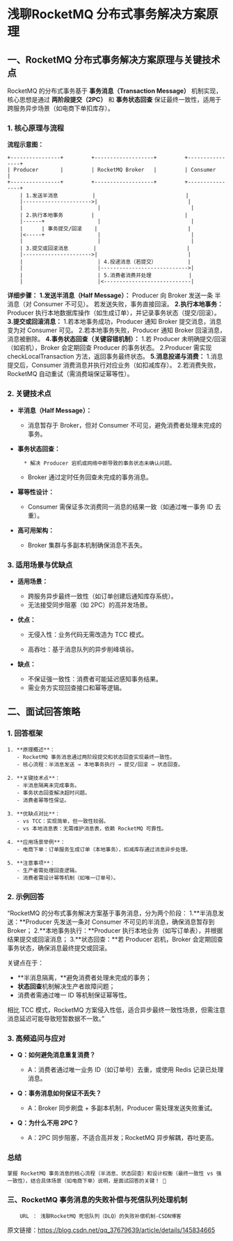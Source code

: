 # 浅聊RocketMQ 分布式事务解决方案原理
## 一、RocketMQ 分布式事务解决方案原理与关键技术点
RocketMQ 的分布式事务基于 **事务消息（Transaction Message）** 机制实现，核心思想是通过 **两阶段提交（2PC）** 和 **事务状态回查** 保证最终一致性，适用于跨服务异步场景（如电商下单扣库存）。

### 1. 核心原理与流程
   **流程示意图：**
   ```
+----------------+         +-------------------+         +----------------+
| Producer       |         | RocketMQ Broker   |         | Consumer       |
+----------------+         +-------------------+         +----------------+
       | 1.发送半消息           |                             |
       |---------------------->|                             |
       |                        |                             |
       | 2.执行本地事务         |                             |
       |------+                 |                             |
       |      | 事务提交/回滚    |                             |
       |<-----+                 |                             |
       |                        |                             |
       | 3.提交或回滚消息        |                             |
       |---------------------->|                             |
       |                        | 4.投递消息（若提交）          |
       |                        |---------------------------->|
       |                        | 5.消费者消费并处理            |
       |                        |<----------------------------|
   ```
**详细步骤：**
**1.发送半消息（Half Message）：**
Producer 向 Broker 发送一条 半消息（对 Consumer 不可见）。
若发送失败，事务直接回滚。
**2.执行本地事务：**
Producer 执行本地数据库操作（如生成订单），并记录事务状态（提交/回滚）。
**3.提交或回滚消息：**
	1.若本地事务成功，Producer 通知 Broker 提交消息，消息变为对 Consumer 可见。
	2.若本地事务失败，Producer 通知 Broker 回滚消息，消息被删除。
**4.事务状态回查（关键容错机制）：**
	1.若 Producer 未明确提交/回滚（如宕机），Broker 会定期回查 Producer 的事务状态。
	2.Producer 需实现 checkLocalTransaction 方法，返回事务最终状态。
**5.消息投递与消费：**
	1.消息提交后，Consumer 消费消息并执行对应业务（如扣减库存）。
	2.若消费失败，RocketMQ 自动重试（需消费端保证幂等性）。


### 2. 关键技术点
* **半消息（Half Message）：**
	* 消息暂存于 Broker，但对 Consumer 不可见，避免消费者处理未完成的事务。

* **事务状态回查：**

  		* 解决 Producer 宕机或网络中断导致的事务状态未确认问题。

    * Broker 通过定时任务回查未完成的事务消息。

* **幂等性设计：**

	* Consumer 需保证多次消费同一消息的结果一致（如通过唯一事务 ID 去重）。

* **高可用架构：**
	
	* Broker 集群与多副本机制确保消息不丢失。

### 3. 适用场景与优缺点
* **适用场景：**
	* 跨服务异步最终一致性（如订单创建后通知库存系统）。
	* 无法接受同步阻塞（如 2PC）的高并发场景。
	
* **优点：**

  * 无侵入性：业务代码无需改造为 TCC 模式。

  * 高吞吐：基于消息队列的异步削峰填谷。

* **缺点：**
	* 不保证强一致性：消费者可能延迟感知事务结果。
	* 需业务方实现回查接口和幂等逻辑。

## 二、面试回答策略
### 1. 回答框架
```
1. **原理概述**：  
   - RocketMQ 事务消息通过两阶段提交和状态回查实现最终一致性。  
   - 核心流程：半消息发送 → 本地事务执行 → 提交/回滚 → 状态回查。  
 
2. **关键技术点**：  
   - 半消息隔离未完成事务。  
   - 事务状态回查解决超时问题。  
   - 消费者幂等性保证。  
 
3. **优缺点对比**：  
   - vs TCC：实现简单，但一致性较弱。  
   - vs 本地消息表：无需维护消息表，依赖 RocketMQ 可靠性。  
 
4. **应用场景举例**：  
   - 电商下单：订单服务生成订单（本地事务），扣减库存通过消息异步处理。  
 
5. **注意事项**：  
   - 生产者需处理回查逻辑。  
   - 消费者需设计幂等机制（如唯一订单号）。  
```

### 2. 示例回答
“RocketMQ 的分布式事务解决方案基于事务消息，分为两个阶段：
1.**半消息发送：**Producer 先发送一条对 Consumer 不可见的半消息，确保消息暂存到 Broker；
2.**本地事务执行：**Producer 执行本地业务（如写订单表），并根据结果提交或回滚消息；
3.**状态回查：**若 Producer 宕机，Broker 会定期回查事务状态，确保消息最终提交或回滚。

关键点在于：

* **半消息隔离，**避免消费者处理未完成的事务；
* **状态回查**机制解决生产者故障问题；
* 消费者需通过唯一 ID 等机制保证幂等性。

相比 TCC 模式，RocketMQ 方案侵入性低，适合异步最终一致性场景，但需注意消息延迟可能导致短暂数据不一致。”

### 3. 高频追问与应对
* **Q：如何避免消息重复消费？**
    * A：消费者通过唯一业务 ID（如订单号）去重，或使用 Redis 记录已处理消息。
* **Q：事务消息如何保证不丢失？**
	* A：Broker 同步刷盘 + 多副本机制，Producer 需处理发送失败重试。
	
* **Q：为什么不用 2PC？**
  * A：2PC 同步阻塞，不适合高并发；RocketMQ 异步解耦，吞吐更高。



###  总结
    掌握 RocketMQ 事务消息的核心流程（半消息、状态回查）和设计权衡（最终一致性 vs 强一致性），结合具体场景（如电商下单）说明，是面试回答的关键！ 🚀

### 三、RocketMQ 事务消息的失败补偿与死信队列处理机制
        URL ： 浅聊RocketMQ 死信队列（DLQ）的失败补偿机制-CSDN博客

原文链接：https://blog.csdn.net/qq_37679639/article/details/145834665